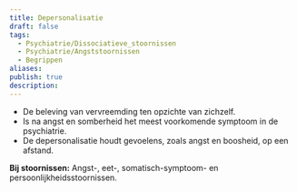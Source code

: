 ```yaml
---
title: Depersonalisatie
draft: false
tags:
  - Psychiatrie/Dissociatieve_stoornissen
  - Psychiatrie/Angststoornissen
  - Begrippen
aliases: 
publish: true
description:
---
```

- De beleving van vervreemding ten opzichte van zichzelf.
- Is na angst en somberheid het meest voorkomende symptoom in de psychiatrie.
- De depersonalisatie houdt gevoelens, zoals angst en boosheid, op een afstand.

**Bij stoornissen:**
Angst-, eet-, somatisch-symptoom- en persoonlijkheidsstoornissen.